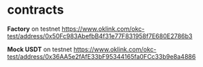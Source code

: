 # contracts

**Factory** on testnet https://www.oklink.com/okc-test/address/0x50Fc983AbefbB4f31e77F831958f7E680E2786b3

**Mock USDT** on testnet https://www.oklink.com/okc-test/address/0x36AA5e2fAfE33bF95344165fa0FCc33b9e8a4886

